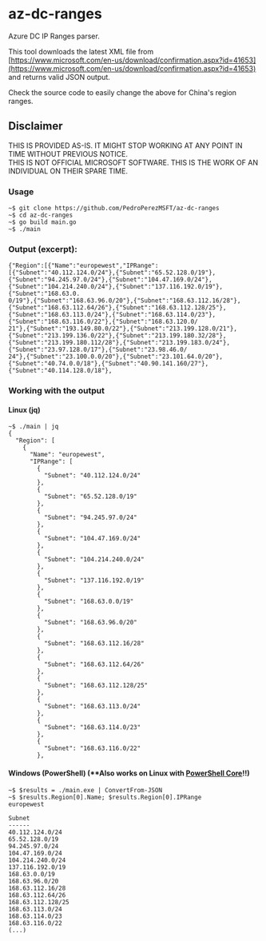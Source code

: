 # az-dc-ranges
Azure DC IP Ranges parser.

This tool downloads the latest XML file from [https://www.microsoft.com/en-us/download/confirmation.aspx?id=41653](https://www.microsoft.com/en-us/download/confirmation.aspx?id=41653) and returns valid JSON output.

Check the source code to easily change the above for China's region ranges.

## Disclaimer
THIS IS PROVIDED AS-IS. IT MIGHT STOP WORKING AT ANY POINT IN TIME WITHOUT PREVIOUS NOTICE.    
THIS IS NOT OFFICIAL MICROSOFT SOFTWARE. THIS IS THE WORK OF AN INDIVIDUAL ON THEIR SPARE TIME.

### Usage
```
~$ git clone https://github.com/PedroPerezMSFT/az-dc-ranges
~$ cd az-dc-ranges
~$ go build main.go
~$ ./main
```

### Output (excerpt):

```
{"Region":[{"Name":"europewest","IPRange":[{"Subnet":"40.112.124.0/24"},{"Subnet":"65.52.128.0/19"},{"Subnet":"94.245.97.0/24"},{"Subnet":"104.47.169.0/24"},{"Subnet":"104.214.240.0/24"},{"Subnet":"137.116.192.0/19"},{"Subnet":"168.63.0.
0/19"},{"Subnet":"168.63.96.0/20"},{"Subnet":"168.63.112.16/28"},{"Subnet":"168.63.112.64/26"},{"Subnet":"168.63.112.128/25"},{"Subnet":"168.63.113.0/24"},{"Subnet":"168.63.114.0/23"},{"Subnet":"168.63.116.0/22"},{"Subnet":"168.63.120.0/
21"},{"Subnet":"193.149.80.0/22"},{"Subnet":"213.199.128.0/21"},{"Subnet":"213.199.136.0/22"},{"Subnet":"213.199.180.32/28"},{"Subnet":"213.199.180.112/28"},{"Subnet":"213.199.183.0/24"},{"Subnet":"23.97.128.0/17"},{"Subnet":"23.98.46.0/
24"},{"Subnet":"23.100.0.0/20"},{"Subnet":"23.101.64.0/20"},{"Subnet":"40.74.0.0/18"},{"Subnet":"40.90.141.160/27"},{"Subnet":"40.114.128.0/18"},
```

### Working with the output
#### Linux (jq)
```
~$ ./main | jq 
{
  "Region": [
    {
      "Name": "europewest",
      "IPRange": [
        {
          "Subnet": "40.112.124.0/24"
        },
        {
          "Subnet": "65.52.128.0/19"
        },
        {
          "Subnet": "94.245.97.0/24"
        },
        {
          "Subnet": "104.47.169.0/24"
        },
        {
          "Subnet": "104.214.240.0/24"
        },
        {
          "Subnet": "137.116.192.0/19"
        },
        {
          "Subnet": "168.63.0.0/19"
        },
        {
          "Subnet": "168.63.96.0/20"
        },
        {
          "Subnet": "168.63.112.16/28"
        },
        {
          "Subnet": "168.63.112.64/26"
        },
        {
          "Subnet": "168.63.112.128/25"
        },
        {
          "Subnet": "168.63.113.0/24"
        },
        {
          "Subnet": "168.63.114.0/23"
        },
        {
          "Subnet": "168.63.116.0/22"
        },
```

#### Windows (PowerShell) (**Also works on Linux with [PowerShell Core](https://github.com/PowerShell/PowerShell)!!)
```
~$ $results = ./main.exe | ConvertFrom-JSON
~$ $results.Region[0].Name; $results.Region[0].IPRange
europewest

Subnet
------
40.112.124.0/24
65.52.128.0/19
94.245.97.0/24
104.47.169.0/24
104.214.240.0/24
137.116.192.0/19
168.63.0.0/19
168.63.96.0/20
168.63.112.16/28
168.63.112.64/26
168.63.112.128/25
168.63.113.0/24
168.63.114.0/23
168.63.116.0/22
(...)
```

